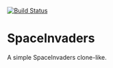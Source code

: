 [![Build Status](https://travis-ci.org/TarasekM/SpaceInvaders.svg?branch=master)](https://travis-ci.org/TarasekM/SpaceInvaders)
# SpaceInvaders
A simple SpaceInvaders clone-like.
